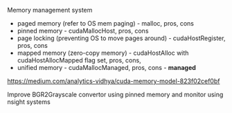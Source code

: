 Memory management system
- paged memory (refer to OS mem paging) - malloc, pros, cons
- pinned memory - cudaMallocHost, pros, cons
- page locking (preventing OS to move pages around) - cudaHostRegister, pros, cons
- mapped memory (zero-copy memory) - cudaHostAlloc with cudaHostAllocMapped flag set, pros, cons, 
- unified memory - cudaMallocManaged, pros, cons - __managed__

https://medium.com/analytics-vidhya/cuda-memory-model-823f02cef0bf

Improve BGR2Grayscale convertor using pinned memory and monitor using nsight systems
